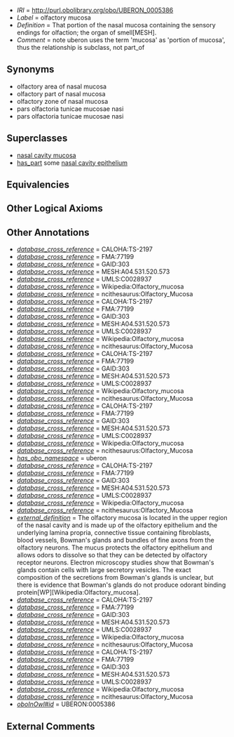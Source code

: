  * *IRI* = http://purl.obolibrary.org/obo/UBERON_0005386
 * *Label* = olfactory mucosa
 * *Definition* = That portion of the nasal mucosa containing the sensory endings for olfaction; the organ of smell[MESH].
 * *Comment* = note uberon uses the term 'mucosa' as 'portion of mucosa', thus the relationship is subclass, not part_of

## Synonyms

 * olfactory area of nasal mucosa
 * olfactory part of nasal mucosa
 * olfactory zone of nasal mucosa
 * pars olfactoria tunicae mucosae nasi
 * pars olfactoria tunicae mucosae nasi

## Superclasses

 * [nasal cavity mucosa](../../UBERON/26/UBERON_0001826.md)
 * [has_part](../../BFO/51/BFO_0000051.md) some [nasal cavity epithelium](../../UBERON/84/UBERON_0005384.md)

## Equivalencies


## Other Logical Axioms


## Other Annotations

 * *[database_cross_reference](../../ef/oboInOwl#hasDbXref.md)* = CALOHA:TS-2197
 * *[database_cross_reference](../../ef/oboInOwl#hasDbXref.md)* = FMA:77199
 * *[database_cross_reference](../../ef/oboInOwl#hasDbXref.md)* = GAID:303
 * *[database_cross_reference](../../ef/oboInOwl#hasDbXref.md)* = MESH:A04.531.520.573
 * *[database_cross_reference](../../ef/oboInOwl#hasDbXref.md)* = UMLS:C0028937
 * *[database_cross_reference](../../ef/oboInOwl#hasDbXref.md)* = Wikipedia:Olfactory_mucosa
 * *[database_cross_reference](../../ef/oboInOwl#hasDbXref.md)* = ncithesaurus:Olfactory_Mucosa
 * *[database_cross_reference](../../ef/oboInOwl#hasDbXref.md)* = CALOHA:TS-2197
 * *[database_cross_reference](../../ef/oboInOwl#hasDbXref.md)* = FMA:77199
 * *[database_cross_reference](../../ef/oboInOwl#hasDbXref.md)* = GAID:303
 * *[database_cross_reference](../../ef/oboInOwl#hasDbXref.md)* = MESH:A04.531.520.573
 * *[database_cross_reference](../../ef/oboInOwl#hasDbXref.md)* = UMLS:C0028937
 * *[database_cross_reference](../../ef/oboInOwl#hasDbXref.md)* = Wikipedia:Olfactory_mucosa
 * *[database_cross_reference](../../ef/oboInOwl#hasDbXref.md)* = ncithesaurus:Olfactory_Mucosa
 * *[database_cross_reference](../../ef/oboInOwl#hasDbXref.md)* = CALOHA:TS-2197
 * *[database_cross_reference](../../ef/oboInOwl#hasDbXref.md)* = FMA:77199
 * *[database_cross_reference](../../ef/oboInOwl#hasDbXref.md)* = GAID:303
 * *[database_cross_reference](../../ef/oboInOwl#hasDbXref.md)* = MESH:A04.531.520.573
 * *[database_cross_reference](../../ef/oboInOwl#hasDbXref.md)* = UMLS:C0028937
 * *[database_cross_reference](../../ef/oboInOwl#hasDbXref.md)* = Wikipedia:Olfactory_mucosa
 * *[database_cross_reference](../../ef/oboInOwl#hasDbXref.md)* = ncithesaurus:Olfactory_Mucosa
 * *[database_cross_reference](../../ef/oboInOwl#hasDbXref.md)* = CALOHA:TS-2197
 * *[database_cross_reference](../../ef/oboInOwl#hasDbXref.md)* = FMA:77199
 * *[database_cross_reference](../../ef/oboInOwl#hasDbXref.md)* = GAID:303
 * *[database_cross_reference](../../ef/oboInOwl#hasDbXref.md)* = MESH:A04.531.520.573
 * *[database_cross_reference](../../ef/oboInOwl#hasDbXref.md)* = UMLS:C0028937
 * *[database_cross_reference](../../ef/oboInOwl#hasDbXref.md)* = Wikipedia:Olfactory_mucosa
 * *[database_cross_reference](../../ef/oboInOwl#hasDbXref.md)* = ncithesaurus:Olfactory_Mucosa
 * *[has_obo_namespace](../../ce/oboInOwl#hasOBONamespace.md)* = uberon
 * *[database_cross_reference](../../ef/oboInOwl#hasDbXref.md)* = CALOHA:TS-2197
 * *[database_cross_reference](../../ef/oboInOwl#hasDbXref.md)* = FMA:77199
 * *[database_cross_reference](../../ef/oboInOwl#hasDbXref.md)* = GAID:303
 * *[database_cross_reference](../../ef/oboInOwl#hasDbXref.md)* = MESH:A04.531.520.573
 * *[database_cross_reference](../../ef/oboInOwl#hasDbXref.md)* = UMLS:C0028937
 * *[database_cross_reference](../../ef/oboInOwl#hasDbXref.md)* = Wikipedia:Olfactory_mucosa
 * *[database_cross_reference](../../ef/oboInOwl#hasDbXref.md)* = ncithesaurus:Olfactory_Mucosa
 * *[external_definition](../../UBPROP/01/UBPROP_0000001.md)* = The olfactory mucosa is located in the upper region of the nasal cavity and is made up of the olfactory epithelium and the underlying lamina propria, connective tissue containing fibroblasts, blood vessels, Bowman's glands and bundles of fine axons from the olfactory neurons. The mucus protects the olfactory epithelium and allows odors to dissolve so that they can be detected by olfactory receptor neurons. Electron microscopy studies show that Bowman's glands contain cells with large secretory vesicles. The exact composition of the secretions from Bowman's glands is unclear, but there is evidence that Bowman's glands do not produce odorant binding protein[WP][Wikipedia:Olfactory_mucosa].
 * *[database_cross_reference](../../ef/oboInOwl#hasDbXref.md)* = CALOHA:TS-2197
 * *[database_cross_reference](../../ef/oboInOwl#hasDbXref.md)* = FMA:77199
 * *[database_cross_reference](../../ef/oboInOwl#hasDbXref.md)* = GAID:303
 * *[database_cross_reference](../../ef/oboInOwl#hasDbXref.md)* = MESH:A04.531.520.573
 * *[database_cross_reference](../../ef/oboInOwl#hasDbXref.md)* = UMLS:C0028937
 * *[database_cross_reference](../../ef/oboInOwl#hasDbXref.md)* = Wikipedia:Olfactory_mucosa
 * *[database_cross_reference](../../ef/oboInOwl#hasDbXref.md)* = ncithesaurus:Olfactory_Mucosa
 * *[database_cross_reference](../../ef/oboInOwl#hasDbXref.md)* = CALOHA:TS-2197
 * *[database_cross_reference](../../ef/oboInOwl#hasDbXref.md)* = FMA:77199
 * *[database_cross_reference](../../ef/oboInOwl#hasDbXref.md)* = GAID:303
 * *[database_cross_reference](../../ef/oboInOwl#hasDbXref.md)* = MESH:A04.531.520.573
 * *[database_cross_reference](../../ef/oboInOwl#hasDbXref.md)* = UMLS:C0028937
 * *[database_cross_reference](../../ef/oboInOwl#hasDbXref.md)* = Wikipedia:Olfactory_mucosa
 * *[database_cross_reference](../../ef/oboInOwl#hasDbXref.md)* = ncithesaurus:Olfactory_Mucosa
 * *[oboInOwl#id](../../id/oboInOwl#id.md)* = UBERON:0005386

## External Comments

